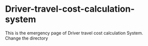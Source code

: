 # Driver-travel-cost-calculation-system
This is the emergency  page of Driver travel cost calculation System.
Change the directory